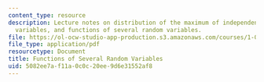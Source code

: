 ```yaml
---
content_type: resource
description: Lecture notes on distribution of the maximum of independent identically-distributed
  variables, and functions of several random variables.
file: https://ol-ocw-studio-app-production.s3.amazonaws.com/courses/1-010-uncertainty-in-engineering-fall-2008/5082ee7af11a0c0c20ee9d6e31552af8_app_11.pdf
file_type: application/pdf
resourcetype: Document
title: Functions of Several Random Variables
uid: 5082ee7a-f11a-0c0c-20ee-9d6e31552af8
---
```

